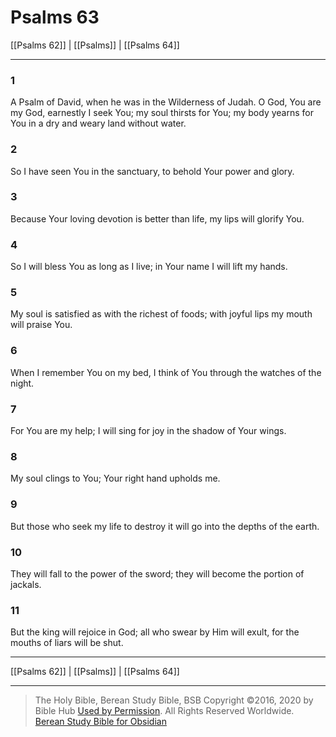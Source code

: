 # Psalms 63

[[Psalms 62]] | [[Psalms]] | [[Psalms 64]]

---

### 1
A Psalm of David, when he was in the Wilderness of Judah. O God, You are my God, earnestly I seek You; my soul thirsts for You; my body yearns for You in a dry and weary land without water.

### 2
So I have seen You in the sanctuary, to behold Your power and glory.

### 3
Because Your loving devotion is better than life, my lips will glorify You.

### 4
So I will bless You as long as I live; in Your name I will lift my hands.

### 5
My soul is satisfied as with the richest of foods; with joyful lips my mouth will praise You.

### 6
When I remember You on my bed, I think of You through the watches of the night.

### 7
For You are my help; I will sing for joy in the shadow of Your wings.

### 8
My soul clings to You; Your right hand upholds me.

### 9
But those who seek my life to destroy it will go into the depths of the earth.

### 10
They will fall to the power of the sword; they will become the portion of jackals.

### 11
But the king will rejoice in God; all who swear by Him will exult, for the mouths of liars will be shut.

---

[[Psalms 62]] | [[Psalms]] | [[Psalms 64]]

---

> The Holy Bible, Berean Study Bible, BSB
> Copyright &copy;2016, 2020 by Bible Hub
> [Used by Permission](https://berean.bible/terms.htm). All Rights Reserved Worldwide.
> [Berean Study Bible for Obsidian](https://github.com/gapmiss/berean-study-bible-for-obsidian)

